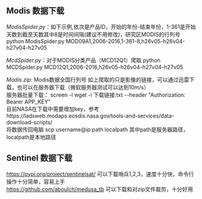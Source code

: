 ## Modis 数据下载
*ModisSpider.py*：如下示例,依次是产品ID，开始的年份-结束年份，1-361是开始天数到截至天数其中8是时间间隔(建议不用修改)，研究区MODIS的行列号
python ModisSpider.py MOD09A1,2006-2016,1-361-8,h26v05-h26v04-h27v04-h27v05

*McdSpider.py*：对于MODIS分类产品（MCD12Q1）爬取
python MCDSpider.py MCD12Q1,2006-2016,h26v05-h26v04-h27v04-h27v05

*Modis.zip*: Modis数据全国行列号
如上爬取的只是影像的链接，可以通过迅雷下载，也可以在服务器下载（微软服务器测试可以达到10m/s）<br />
服务器批量下载： screen -l wget -i 下载链接.txt --header "Authorization: Bearer APP_KEY"<br />
目前NASA在下载中需要增加key，参考https://ladsweb.modaps.eosdis.nasa.gov/tools-and-services/data-download-scripts/<br />
将数据传回电脑 scp username@ip:path localpath 其中path是服务器路径，localpath是本地路径

## Sentinel 数据下载
https://pypi.org/project/sentinelsat/
可以下载哨兵1,2,3，速度十分快，命令行操作十分简单，容易上手<br />
https://github.com/aboulch/medusa_tb
可以下载和对zip文件裁剪，十分好用
